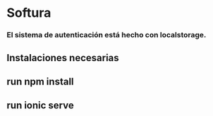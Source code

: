 # Softura
### El sistema de autenticación está hecho con localstorage.

## Instalaciones necesarias

## run npm install
## run ionic serve
